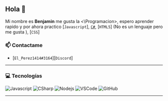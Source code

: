## Hola 👋

Mi nombre es **Benjamin** me gusta la <\Programacion>, espero aprender rapido y por ahora practico [`Javascript`], [`C#`], [`HTML5`] (No es un lenguaje pero me gusta ), [`CSS`]

### 📫 Contactame

-  [`El_Perez1414#3164`][`Discord`]

---

### 💻 Tecnologías
![Javascript](https://img.shields.io/static/v1?label=JavaScript&message=NEEEXT&style=for-the-badge&color=F7DF1E&logo=JavaScript)
![CSharp](https://img.shields.io/static/v1?label=C%23&message=Pequee&color=239120&style=for-the-badge&logo=c-sharp)
![Nodejs](https://img.shields.io/static/v1?label=Nodejs&message=Nodesito&color=68a063&style=for-the-badge&logo=Node.js)
![VSCode](https://img.shields.io/static/v1?label=VSCode&message=Mi-Editor&style=for-the-badge&color=1FC0A7&logo=visual-studio-code)
![GitHub](https://img.shields.io/static/v1?label=GitHub&message=:O&style=for-the-badge&color=f34f29&logo=git)

---

<!--Links-->

[`Typescript`]: https://www.typescriptlang.org/
[`Python`]: https://www.python.org/
[`C#`]: https://visualstudio.microsoft.com
